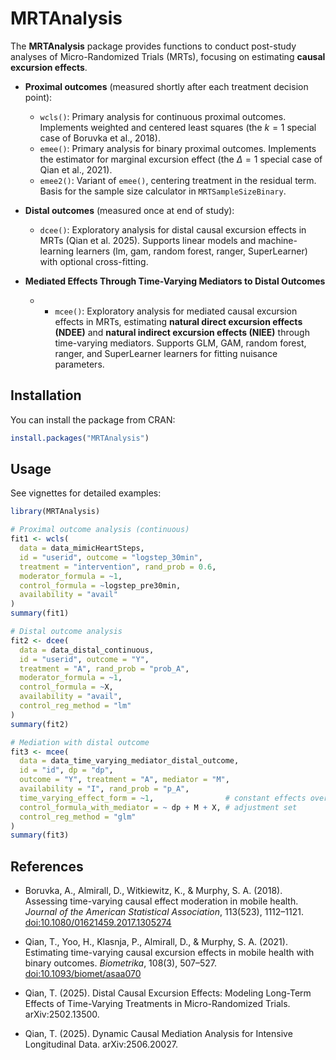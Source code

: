# MRTAnalysis

The **MRTAnalysis** package provides functions to conduct post-study analyses of Micro-Randomized Trials (MRTs), focusing on estimating **causal excursion effects**.

- **Proximal outcomes** (measured shortly after each treatment decision point):
  - `wcls()`: Primary analysis for continuous proximal outcomes. Implements weighted and centered least squares (the $k=1$ special case of Boruvka et al., 2018).
  - `emee()`: Primary analysis for binary proximal outcomes. Implements the estimator for marginal excursion effect (the $\Delta=1$ special case of Qian et al., 2021).
  - `emee2()`: Variant of `emee()`, centering treatment in the residual term. Basis for the sample size calculator in `MRTSampleSizeBinary`.

- **Distal outcomes** (measured once at end of study):
  - `dcee()`: Exploratory analysis for distal causal excursion effects in MRTs (Qian et al. 2025). Supports linear models and machine-learning learners (lm, gam, random forest, ranger, SuperLearner) with optional cross-fitting.

- **Mediated Effects Through Time-Varying Mediators to Distal Outcomes**
  -   - `mcee()`: Exploratory analysis for mediated causal excursion effects in MRTs, estimating **natural direct excursion effects (NDEE)** and **natural indirect excursion effects (NIEE)** through time-varying mediators. Supports GLM, GAM, random forest, ranger, and SuperLearner learners for fitting nuisance parameters.


## Installation

You can install the package from CRAN:

```r
install.packages("MRTAnalysis")
```

## Usage

See vignettes for detailed examples:

```r
library(MRTAnalysis)

# Proximal outcome analysis (continuous)
fit1 <- wcls(
  data = data_mimicHeartSteps,
  id = "userid", outcome = "logstep_30min",
  treatment = "intervention", rand_prob = 0.6,
  moderator_formula = ~1,
  control_formula = ~logstep_pre30min,
  availability = "avail"
)
summary(fit1)

# Distal outcome analysis
fit2 <- dcee(
  data = data_distal_continuous,
  id = "userid", outcome = "Y",
  treatment = "A", rand_prob = "prob_A",
  moderator_formula = ~1,
  control_formula = ~X,
  availability = "avail",
  control_reg_method = "lm"
)
summary(fit2)

# Mediation with distal outcome
fit3 <- mcee(
  data = data_time_varying_mediator_distal_outcome,
  id = "id", dp = "dp",
  outcome = "Y", treatment = "A", mediator = "M",
  availability = "I", rand_prob = "p_A",
  time_varying_effect_form = ~1,                # constant effects over time
  control_formula_with_mediator = ~ dp + M + X, # adjustment set
  control_reg_method = "glm"
)
summary(fit3)
```

## References

- Boruvka, A., Almirall, D., Witkiewitz, K., & Murphy, S. A. (2018). Assessing time-varying causal effect moderation in mobile health. *Journal of the American Statistical Association*, 113(523), 1112–1121. <doi:10.1080/01621459.2017.1305274>

- Qian, T., Yoo, H., Klasnja, P., Almirall, D., & Murphy, S. A. (2021). Estimating time-varying causal excursion effects in mobile health with binary outcomes. *Biometrika*, 108(3), 507–527. <doi:10.1093/biomet/asaa070>

- Qian, T. (2025). Distal Causal Excursion Effects: Modeling Long-Term Effects of Time-Varying Treatments in Micro-Randomized Trials. arXiv:2502.13500.

- Qian, T. (2025). Dynamic Causal Mediation Analysis for Intensive Longitudinal Data. arXiv:2506.20027.